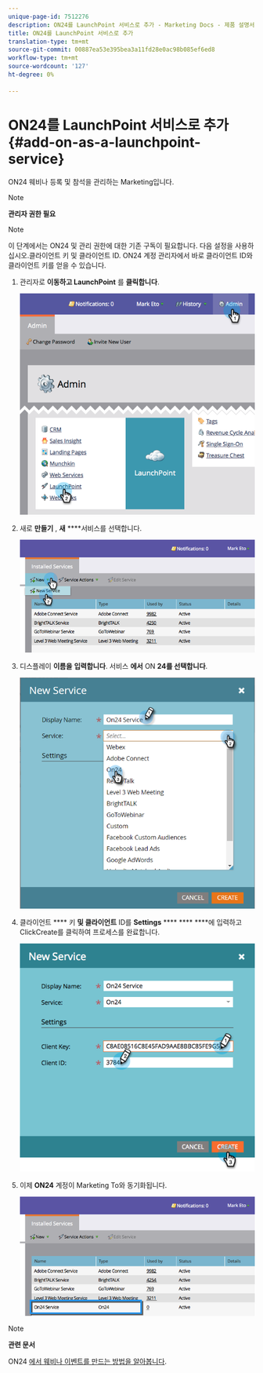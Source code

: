 ```yaml
---
unique-page-id: 7512276
description: ON24를 LaunchPoint 서비스로 추가 - Marketing Docs - 제품 설명서
title: ON24를 LaunchPoint 서비스로 추가
translation-type: tm+mt
source-git-commit: 00887ea53e395bea3a11fd28e0ac98b085ef6ed8
workflow-type: tm+mt
source-wordcount: '127'
ht-degree: 0%

---
```



# ON24를 LaunchPoint 서비스로 추가 {#add-on-as-a-launchpoint-service}

ON24 웨비나 등록 및 참석을 관리하는 Marketing입니다.

>[!NOTE]
>
>**관리자 권한 필요**

>[!NOTE]
>
>이 단계에서는 ON24 및 관리 권한에 대한 기존 구독이 필요합니다. 다음 설정을 사용하십시오.클라이언트 키 및 클라이언트 ID. ON24 계정 관리자에서 바로 클라이언트 ID와 클라이언트 키를 얻을 수 있습니다.

1. 관리자로 **이동하고 LaunchPoint** 를 **클릭합니다**.

   ![](assets/image2015-4-23-10-3a15-3a50.png)

1. 새로 **만들기** , **새** ****&#x200B;서비스를 선택합니다.

   ![](assets/on24-new-service.png)

1. 디스플레이 **이름을** **입력합니다**. 서비스 **에서** ON **24를 선택합니다**.

   ![](assets/new-service-on24.png)

1. 클라이언트 **** 키 **및 클라이언트** ID를 **Settings** **** **** ****&#x200B;에 입력하고 ClickCreate를 클릭하여 프로세스를 완료합니다.

   ![](assets/image2015-4-24-18-3a48-3a29.png)

1. 이제 **ON24** 계정이 Marketing To와 동기화됩니다.

   ![](assets/on24.png)

>[!NOTE]
>
>**관련 문서**
>
>ON24 [에서 웨비나 이벤트를 만드는 방법을 알아봅니다](../../../product-docs/demand-generation/events/create-an-event/create-an-event-with-the-marketo-on24-adapter/create-your-webinar-event-in-on24.md).

